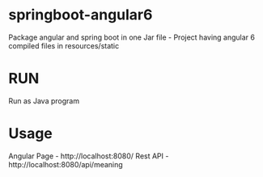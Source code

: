 # springboot-angular6
Package angular and spring boot in one Jar file - Project having angular 6 compiled files in resources/static

# RUN
Run as Java program

# Usage
Angular Page - http://localhost:8080/ 
Rest API - http://localhost:8080/api/meaning
